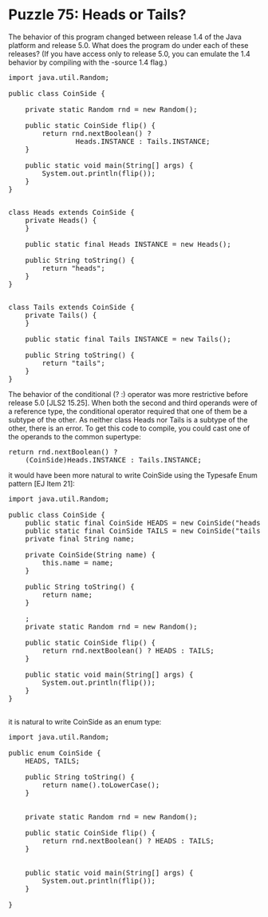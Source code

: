 # Puzzle 75: Heads or Tails?

The behavior of this program changed between release 1.4 of the Java platform and release 5.0. 
What does the program do under each of these releases? (If you have access only to release 5.0, 
you can emulate the 1.4 behavior by compiling with the -source 1.4 flag.)

<pre>
import java.util.Random;

public class CoinSide {

    private static Random rnd = new Random();

    public static CoinSide flip() {
        return rnd.nextBoolean() ?
                Heads.INSTANCE : Tails.INSTANCE;
    }

    public static void main(String[] args) {
        System.out.println(flip());
    }
}

</pre>

<pre>
class Heads extends CoinSide {
    private Heads() {
    }

    public static final Heads INSTANCE = new Heads();

    public String toString() {
        return "heads";
    }
}

</pre>

<pre>
class Tails extends CoinSide {
    private Tails() {
    }

    public static final Tails INSTANCE = new Tails();

    public String toString() {
        return "tails";
    }
}
</pre>

The behavior of the conditional (? :) operator was more restrictive before release 5.0 [JLS2 15.25]. 
When both the second and third operands were of a reference type, 
the conditional operator required that one of them be a subtype of the other. 
As neither class Heads nor Tails is a subtype of the other, there is an error. To get this code to compile, 
you could cast one of the operands to the common supertype:

<pre>
return rnd.nextBoolean() ?
    (CoinSide)Heads.INSTANCE : Tails.INSTANCE;
</pre>

it would have been more natural to write CoinSide using the Typesafe Enum pattern [EJ Item 21]:

<pre>
import java.util.Random;

public class CoinSide {
    public static final CoinSide HEADS = new CoinSide("heads");
    public static final CoinSide TAILS = new CoinSide("tails");
    private final String name;

    private CoinSide(String name) {
        this.name = name;
    }

    public String toString() {
        return name;
    }

    ;
    private static Random rnd = new Random();

    public static CoinSide flip() {
        return rnd.nextBoolean() ? HEADS : TAILS;
    }

    public static void main(String[] args) {
        System.out.println(flip());
    }
}

</pre>

it is natural to write CoinSide as an enum type:

<pre>
import java.util.Random;

public enum CoinSide {
    HEADS, TAILS;

    public String toString() {
        return name().toLowerCase();
    }


    private static Random rnd = new Random();

    public static CoinSide flip() {
        return rnd.nextBoolean() ? HEADS : TAILS;
    }


    public static void main(String[] args) {
        System.out.println(flip());
    }

}

</pre>
